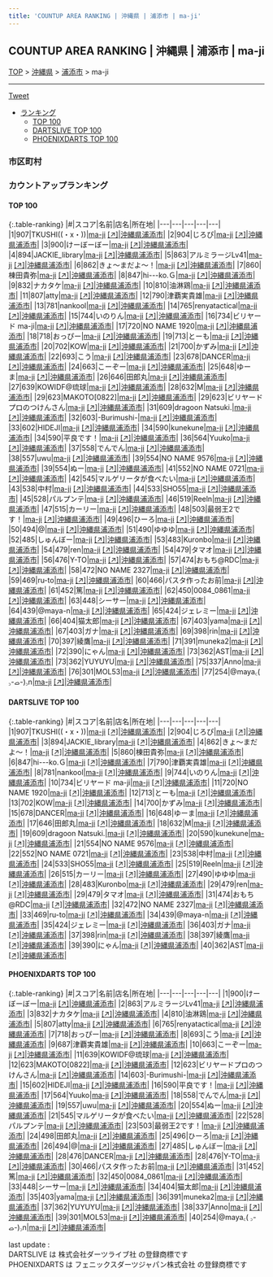 ```yaml
---
title: 'COUNTUP AREA RANKING | 沖縄県 | 浦添市 | ma-ji'
---
```

## COUNTUP AREA RANKING | 沖縄県 | 浦添市 | ma-ji

[TOP](/darts/rank/) > [沖縄県](/darts/rank/沖縄県/) > [浦添市](/darts/rank/沖縄県/浦添市/) > ma-ji

___

<a href="https://twitter.com/share?ref_src=twsrc%5Etfw" data-text="COUNTUP AREA RANKING | 沖縄県浦添市ma-ji" class="twitter-share-button" data-hashtags="DARTSLIVE,PHOENIXDARTS,darts,ダーツ" data-show-count="false">Tweet</a>

* [ランキング](#カウントアップランキング)
    * [TOP 100](#top-100)
    * [DARTSLIVE TOP 100](#dartslive-top-100)
    * [PHOENIXDARTS TOP 100](#phoenixdarts-top-100)

### 市区町村

<ul>

</ul>

### カウントアップランキング

#### TOP 100



{:.table-ranking}
|#|スコア|名前|店名|所在地|
|---|---|---|---|---|
|1|907|<span class="rank-name-dl">TKUSHI((・x・))</span>|<a href="/darts/rank/shops/e8747794807910435f9f3321c1147265.html">ma-ji</a> <a href="https://search.dartslive.com/jp/shop/e8747794807910435f9f3321c1147265">[↗]</a>|<a href="/darts/rank/沖縄県/浦添市">沖縄県浦添市</a>|
|2|904|<span class="rank-name-dl">じろぴ</span>|<a href="/darts/rank/shops/e8747794807910435f9f3321c1147265.html">ma-ji</a> <a href="https://search.dartslive.com/jp/shop/e8747794807910435f9f3321c1147265">[↗]</a>|<a href="/darts/rank/沖縄県/浦添市">沖縄県浦添市</a>|
|3|900|<span class="rank-name-pd">けーぼーぼー</span>|<a href="/darts/rank/shops/88930.html">ma-ji</a> <a href="https://vs.phoenixdarts.com/jp/shop/shopDetailInfo/s_88930?s_seq=88930">[↗]</a>|<a href="/darts/rank/沖縄県/浦添市">沖縄県浦添市</a>|
|4|894|<span class="rank-name-dl">JACKIE_library</span>|<a href="/darts/rank/shops/e8747794807910435f9f3321c1147265.html">ma-ji</a> <a href="https://search.dartslive.com/jp/shop/e8747794807910435f9f3321c1147265">[↗]</a>|<a href="/darts/rank/沖縄県/浦添市">沖縄県浦添市</a>|
|5|863|<span class="rank-name-pd">アルミラージLv41</span>|<a href="/darts/rank/shops/88930.html">ma-ji</a> <a href="https://vs.phoenixdarts.com/jp/shop/shopDetailInfo/s_88930?s_seq=88930">[↗]</a>|<a href="/darts/rank/沖縄県/浦添市">沖縄県浦添市</a>|
|6|862|<span class="rank-name-dl">きょ〜まだよ〜！</span>|<a href="/darts/rank/shops/e8747794807910435f9f3321c1147265.html">ma-ji</a> <a href="https://search.dartslive.com/jp/shop/e8747794807910435f9f3321c1147265">[↗]</a>|<a href="/darts/rank/沖縄県/浦添市">沖縄県浦添市</a>|
|7|860|<span class="rank-name-dl">棟田貴弥</span>|<a href="/darts/rank/shops/e8747794807910435f9f3321c1147265.html">ma-ji</a> <a href="https://search.dartslive.com/jp/shop/e8747794807910435f9f3321c1147265">[↗]</a>|<a href="/darts/rank/沖縄県/浦添市">沖縄県浦添市</a>|
|8|847|<span class="rank-name-dl">hi---ko.Ｇ</span>|<a href="/darts/rank/shops/e8747794807910435f9f3321c1147265.html">ma-ji</a> <a href="https://search.dartslive.com/jp/shop/e8747794807910435f9f3321c1147265">[↗]</a>|<a href="/darts/rank/沖縄県/浦添市">沖縄県浦添市</a>|
|9|832|<span class="rank-name-pd">ナカタケ</span>|<a href="/darts/rank/shops/88930.html">ma-ji</a> <a href="https://vs.phoenixdarts.com/jp/shop/shopDetailInfo/s_88930?s_seq=88930">[↗]</a>|<a href="/darts/rank/沖縄県/浦添市">沖縄県浦添市</a>|
|10|810|<span class="rank-name-pd">油淋鶏</span>|<a href="/darts/rank/shops/88930.html">ma-ji</a> <a href="https://vs.phoenixdarts.com/jp/shop/shopDetailInfo/s_88930?s_seq=88930">[↗]</a>|<a href="/darts/rank/沖縄県/浦添市">沖縄県浦添市</a>|
|11|807|<span class="rank-name-pd">atty</span>|<a href="/darts/rank/shops/88930.html">ma-ji</a> <a href="https://vs.phoenixdarts.com/jp/shop/shopDetailInfo/s_88930?s_seq=88930">[↗]</a>|<a href="/darts/rank/沖縄県/浦添市">沖縄県浦添市</a>|
|12|790|<span class="rank-name-dl">津覇実貴雄</span>|<a href="/darts/rank/shops/e8747794807910435f9f3321c1147265.html">ma-ji</a> <a href="https://search.dartslive.com/jp/shop/e8747794807910435f9f3321c1147265">[↗]</a>|<a href="/darts/rank/沖縄県/浦添市">沖縄県浦添市</a>|
|13|781|<span class="rank-name-dl">nankool</span>|<a href="/darts/rank/shops/e8747794807910435f9f3321c1147265.html">ma-ji</a> <a href="https://search.dartslive.com/jp/shop/e8747794807910435f9f3321c1147265">[↗]</a>|<a href="/darts/rank/沖縄県/浦添市">沖縄県浦添市</a>|
|14|765|<span class="rank-name-pd">renyatactical</span>|<a href="/darts/rank/shops/88930.html">ma-ji</a> <a href="https://vs.phoenixdarts.com/jp/shop/shopDetailInfo/s_88930?s_seq=88930">[↗]</a>|<a href="/darts/rank/沖縄県/浦添市">沖縄県浦添市</a>|
|15|744|<span class="rank-name-dl">いのりん</span>|<a href="/darts/rank/shops/e8747794807910435f9f3321c1147265.html">ma-ji</a> <a href="https://search.dartslive.com/jp/shop/e8747794807910435f9f3321c1147265">[↗]</a>|<a href="/darts/rank/沖縄県/浦添市">沖縄県浦添市</a>|
|16|734|<span class="rank-name-dl">ビリヤード ma-ji</span>|<a href="/darts/rank/shops/e8747794807910435f9f3321c1147265.html">ma-ji</a> <a href="https://search.dartslive.com/jp/shop/e8747794807910435f9f3321c1147265">[↗]</a>|<a href="/darts/rank/沖縄県/浦添市">沖縄県浦添市</a>|
|17|720|<span class="rank-name-dl">NO NAME 1920</span>|<a href="/darts/rank/shops/e8747794807910435f9f3321c1147265.html">ma-ji</a> <a href="https://search.dartslive.com/jp/shop/e8747794807910435f9f3321c1147265">[↗]</a>|<a href="/darts/rank/沖縄県/浦添市">沖縄県浦添市</a>|
|18|718|<span class="rank-name-pd">おっぴー</span>|<a href="/darts/rank/shops/88930.html">ma-ji</a> <a href="https://vs.phoenixdarts.com/jp/shop/shopDetailInfo/s_88930?s_seq=88930">[↗]</a>|<a href="/darts/rank/沖縄県/浦添市">沖縄県浦添市</a>|
|19|713|<span class="rank-name-dl">とーも</span>|<a href="/darts/rank/shops/e8747794807910435f9f3321c1147265.html">ma-ji</a> <a href="https://search.dartslive.com/jp/shop/e8747794807910435f9f3321c1147265">[↗]</a>|<a href="/darts/rank/沖縄県/浦添市">沖縄県浦添市</a>|
|20|702|<span class="rank-name-dl">KOW</span>|<a href="/darts/rank/shops/e8747794807910435f9f3321c1147265.html">ma-ji</a> <a href="https://search.dartslive.com/jp/shop/e8747794807910435f9f3321c1147265">[↗]</a>|<a href="/darts/rank/沖縄県/浦添市">沖縄県浦添市</a>|
|21|700|<span class="rank-name-dl">かずみ</span>|<a href="/darts/rank/shops/e8747794807910435f9f3321c1147265.html">ma-ji</a> <a href="https://search.dartslive.com/jp/shop/e8747794807910435f9f3321c1147265">[↗]</a>|<a href="/darts/rank/沖縄県/浦添市">沖縄県浦添市</a>|
|22|693|<span class="rank-name-pd">こう</span>|<a href="/darts/rank/shops/88930.html">ma-ji</a> <a href="https://vs.phoenixdarts.com/jp/shop/shopDetailInfo/s_88930?s_seq=88930">[↗]</a>|<a href="/darts/rank/沖縄県/浦添市">沖縄県浦添市</a>|
|23|678|<span class="rank-name-dl">DANCER</span>|<a href="/darts/rank/shops/e8747794807910435f9f3321c1147265.html">ma-ji</a> <a href="https://search.dartslive.com/jp/shop/e8747794807910435f9f3321c1147265">[↗]</a>|<a href="/darts/rank/沖縄県/浦添市">沖縄県浦添市</a>|
|24|663|<span class="rank-name-pd">こーぞー</span>|<a href="/darts/rank/shops/88930.html">ma-ji</a> <a href="https://vs.phoenixdarts.com/jp/shop/shopDetailInfo/s_88930?s_seq=88930">[↗]</a>|<a href="/darts/rank/沖縄県/浦添市">沖縄県浦添市</a>|
|25|648|<span class="rank-name-dl">ゆーま</span>|<a href="/darts/rank/shops/e8747794807910435f9f3321c1147265.html">ma-ji</a> <a href="https://search.dartslive.com/jp/shop/e8747794807910435f9f3321c1147265">[↗]</a>|<a href="/darts/rank/沖縄県/浦添市">沖縄県浦添市</a>|
|26|646|<span class="rank-name-dl">田郎丸</span>|<a href="/darts/rank/shops/e8747794807910435f9f3321c1147265.html">ma-ji</a> <a href="https://search.dartslive.com/jp/shop/e8747794807910435f9f3321c1147265">[↗]</a>|<a href="/darts/rank/沖縄県/浦添市">沖縄県浦添市</a>|
|27|639|<span class="rank-name-pd">KOWIDF@琉球</span>|<a href="/darts/rank/shops/88930.html">ma-ji</a> <a href="https://vs.phoenixdarts.com/jp/shop/shopDetailInfo/s_88930?s_seq=88930">[↗]</a>|<a href="/darts/rank/沖縄県/浦添市">沖縄県浦添市</a>|
|28|632|<span class="rank-name-dl">M</span>|<a href="/darts/rank/shops/e8747794807910435f9f3321c1147265.html">ma-ji</a> <a href="https://search.dartslive.com/jp/shop/e8747794807910435f9f3321c1147265">[↗]</a>|<a href="/darts/rank/沖縄県/浦添市">沖縄県浦添市</a>|
|29|623|<span class="rank-name-pd">MAKOTO[0822]</span>|<a href="/darts/rank/shops/88930.html">ma-ji</a> <a href="https://vs.phoenixdarts.com/jp/shop/shopDetailInfo/s_88930?s_seq=88930">[↗]</a>|<a href="/darts/rank/沖縄県/浦添市">沖縄県浦添市</a>|
|29|623|<span class="rank-name-pd">ビリヤードプロのつけんさん</span>|<a href="/darts/rank/shops/88930.html">ma-ji</a> <a href="https://vs.phoenixdarts.com/jp/shop/shopDetailInfo/s_88930?s_seq=88930">[↗]</a>|<a href="/darts/rank/沖縄県/浦添市">沖縄県浦添市</a>|
|31|609|<span class="rank-name-dl">dragoon Natsuki.</span>|<a href="/darts/rank/shops/e8747794807910435f9f3321c1147265.html">ma-ji</a> <a href="https://search.dartslive.com/jp/shop/e8747794807910435f9f3321c1147265">[↗]</a>|<a href="/darts/rank/沖縄県/浦添市">沖縄県浦添市</a>|
|32|603|<span class="rank-name-pd">-Burimushi-</span>|<a href="/darts/rank/shops/88930.html">ma-ji</a> <a href="https://vs.phoenixdarts.com/jp/shop/shopDetailInfo/s_88930?s_seq=88930">[↗]</a>|<a href="/darts/rank/沖縄県/浦添市">沖縄県浦添市</a>|
|33|602|<span class="rank-name-pd">HIDEJI</span>|<a href="/darts/rank/shops/88930.html">ma-ji</a> <a href="https://vs.phoenixdarts.com/jp/shop/shopDetailInfo/s_88930?s_seq=88930">[↗]</a>|<a href="/darts/rank/沖縄県/浦添市">沖縄県浦添市</a>|
|34|590|<span class="rank-name-dl">kunekune</span>|<a href="/darts/rank/shops/e8747794807910435f9f3321c1147265.html">ma-ji</a> <a href="https://search.dartslive.com/jp/shop/e8747794807910435f9f3321c1147265">[↗]</a>|<a href="/darts/rank/沖縄県/浦添市">沖縄県浦添市</a>|
|34|590|<span class="rank-name-pd">平良です！</span>|<a href="/darts/rank/shops/88930.html">ma-ji</a> <a href="https://vs.phoenixdarts.com/jp/shop/shopDetailInfo/s_88930?s_seq=88930">[↗]</a>|<a href="/darts/rank/沖縄県/浦添市">沖縄県浦添市</a>|
|36|564|<span class="rank-name-pd">Yuuko</span>|<a href="/darts/rank/shops/88930.html">ma-ji</a> <a href="https://vs.phoenixdarts.com/jp/shop/shopDetailInfo/s_88930?s_seq=88930">[↗]</a>|<a href="/darts/rank/沖縄県/浦添市">沖縄県浦添市</a>|
|37|558|<span class="rank-name-pd">でんでん</span>|<a href="/darts/rank/shops/88930.html">ma-ji</a> <a href="https://vs.phoenixdarts.com/jp/shop/shopDetailInfo/s_88930?s_seq=88930">[↗]</a>|<a href="/darts/rank/沖縄県/浦添市">沖縄県浦添市</a>|
|38|557|<span class="rank-name-pd">uwu</span>|<a href="/darts/rank/shops/88930.html">ma-ji</a> <a href="https://vs.phoenixdarts.com/jp/shop/shopDetailInfo/s_88930?s_seq=88930">[↗]</a>|<a href="/darts/rank/沖縄県/浦添市">沖縄県浦添市</a>|
|39|554|<span class="rank-name-dl">NO NAME 9576</span>|<a href="/darts/rank/shops/e8747794807910435f9f3321c1147265.html">ma-ji</a> <a href="https://search.dartslive.com/jp/shop/e8747794807910435f9f3321c1147265">[↗]</a>|<a href="/darts/rank/沖縄県/浦添市">沖縄県浦添市</a>|
|39|554|<span class="rank-name-pd">ぬー</span>|<a href="/darts/rank/shops/88930.html">ma-ji</a> <a href="https://vs.phoenixdarts.com/jp/shop/shopDetailInfo/s_88930?s_seq=88930">[↗]</a>|<a href="/darts/rank/沖縄県/浦添市">沖縄県浦添市</a>|
|41|552|<span class="rank-name-dl">NO NAME 0721</span>|<a href="/darts/rank/shops/e8747794807910435f9f3321c1147265.html">ma-ji</a> <a href="https://search.dartslive.com/jp/shop/e8747794807910435f9f3321c1147265">[↗]</a>|<a href="/darts/rank/沖縄県/浦添市">沖縄県浦添市</a>|
|42|545|<span class="rank-name-pd">マルゲリータが食べたい</span>|<a href="/darts/rank/shops/88930.html">ma-ji</a> <a href="https://vs.phoenixdarts.com/jp/shop/shopDetailInfo/s_88930?s_seq=88930">[↗]</a>|<a href="/darts/rank/沖縄県/浦添市">沖縄県浦添市</a>|
|43|538|<span class="rank-name-dl">中村</span>|<a href="/darts/rank/shops/e8747794807910435f9f3321c1147265.html">ma-ji</a> <a href="https://search.dartslive.com/jp/shop/e8747794807910435f9f3321c1147265">[↗]</a>|<a href="/darts/rank/沖縄県/浦添市">沖縄県浦添市</a>|
|44|533|<span class="rank-name-dl">SHO55</span>|<a href="/darts/rank/shops/e8747794807910435f9f3321c1147265.html">ma-ji</a> <a href="https://search.dartslive.com/jp/shop/e8747794807910435f9f3321c1147265">[↗]</a>|<a href="/darts/rank/沖縄県/浦添市">沖縄県浦添市</a>|
|45|528|<span class="rank-name-pd">パルプンテ</span>|<a href="/darts/rank/shops/88930.html">ma-ji</a> <a href="https://vs.phoenixdarts.com/jp/shop/shopDetailInfo/s_88930?s_seq=88930">[↗]</a>|<a href="/darts/rank/沖縄県/浦添市">沖縄県浦添市</a>|
|46|519|<span class="rank-name-dl">Reeln</span>|<a href="/darts/rank/shops/e8747794807910435f9f3321c1147265.html">ma-ji</a> <a href="https://search.dartslive.com/jp/shop/e8747794807910435f9f3321c1147265">[↗]</a>|<a href="/darts/rank/沖縄県/浦添市">沖縄県浦添市</a>|
|47|515|<span class="rank-name-dl">カーリー</span>|<a href="/darts/rank/shops/e8747794807910435f9f3321c1147265.html">ma-ji</a> <a href="https://search.dartslive.com/jp/shop/e8747794807910435f9f3321c1147265">[↗]</a>|<a href="/darts/rank/沖縄県/浦添市">沖縄県浦添市</a>|
|48|503|<span class="rank-name-pd">最弱王2です！</span>|<a href="/darts/rank/shops/88930.html">ma-ji</a> <a href="https://vs.phoenixdarts.com/jp/shop/shopDetailInfo/s_88930?s_seq=88930">[↗]</a>|<a href="/darts/rank/沖縄県/浦添市">沖縄県浦添市</a>|
|49|496|<span class="rank-name-pd">ひーろ</span>|<a href="/darts/rank/shops/88930.html">ma-ji</a> <a href="https://vs.phoenixdarts.com/jp/shop/shopDetailInfo/s_88930?s_seq=88930">[↗]</a>|<a href="/darts/rank/沖縄県/浦添市">沖縄県浦添市</a>|
|50|494|<span class="rank-name-pd">@</span>|<a href="/darts/rank/shops/88930.html">ma-ji</a> <a href="https://vs.phoenixdarts.com/jp/shop/shopDetailInfo/s_88930?s_seq=88930">[↗]</a>|<a href="/darts/rank/沖縄県/浦添市">沖縄県浦添市</a>|
|51|490|<span class="rank-name-dl">ゆゆゆ</span>|<a href="/darts/rank/shops/e8747794807910435f9f3321c1147265.html">ma-ji</a> <a href="https://search.dartslive.com/jp/shop/e8747794807910435f9f3321c1147265">[↗]</a>|<a href="/darts/rank/沖縄県/浦添市">沖縄県浦添市</a>|
|52|485|<span class="rank-name-pd">しゅんぼー</span>|<a href="/darts/rank/shops/88930.html">ma-ji</a> <a href="https://vs.phoenixdarts.com/jp/shop/shopDetailInfo/s_88930?s_seq=88930">[↗]</a>|<a href="/darts/rank/沖縄県/浦添市">沖縄県浦添市</a>|
|53|483|<span class="rank-name-dl">Kuronbo</span>|<a href="/darts/rank/shops/e8747794807910435f9f3321c1147265.html">ma-ji</a> <a href="https://search.dartslive.com/jp/shop/e8747794807910435f9f3321c1147265">[↗]</a>|<a href="/darts/rank/沖縄県/浦添市">沖縄県浦添市</a>|
|54|479|<span class="rank-name-dl">ren</span>|<a href="/darts/rank/shops/e8747794807910435f9f3321c1147265.html">ma-ji</a> <a href="https://search.dartslive.com/jp/shop/e8747794807910435f9f3321c1147265">[↗]</a>|<a href="/darts/rank/沖縄県/浦添市">沖縄県浦添市</a>|
|54|479|<span class="rank-name-dl">タマオ</span>|<a href="/darts/rank/shops/e8747794807910435f9f3321c1147265.html">ma-ji</a> <a href="https://search.dartslive.com/jp/shop/e8747794807910435f9f3321c1147265">[↗]</a>|<a href="/darts/rank/沖縄県/浦添市">沖縄県浦添市</a>|
|56|476|<span class="rank-name-pd">Y-TO</span>|<a href="/darts/rank/shops/88930.html">ma-ji</a> <a href="https://vs.phoenixdarts.com/jp/shop/shopDetailInfo/s_88930?s_seq=88930">[↗]</a>|<a href="/darts/rank/沖縄県/浦添市">沖縄県浦添市</a>|
|57|474|<span class="rank-name-dl">おもち@RDC</span>|<a href="/darts/rank/shops/e8747794807910435f9f3321c1147265.html">ma-ji</a> <a href="https://search.dartslive.com/jp/shop/e8747794807910435f9f3321c1147265">[↗]</a>|<a href="/darts/rank/沖縄県/浦添市">沖縄県浦添市</a>|
|58|472|<span class="rank-name-dl">NO NAME 2327</span>|<a href="/darts/rank/shops/e8747794807910435f9f3321c1147265.html">ma-ji</a> <a href="https://search.dartslive.com/jp/shop/e8747794807910435f9f3321c1147265">[↗]</a>|<a href="/darts/rank/沖縄県/浦添市">沖縄県浦添市</a>|
|59|469|<span class="rank-name-dl">ru-to</span>|<a href="/darts/rank/shops/e8747794807910435f9f3321c1147265.html">ma-ji</a> <a href="https://search.dartslive.com/jp/shop/e8747794807910435f9f3321c1147265">[↗]</a>|<a href="/darts/rank/沖縄県/浦添市">沖縄県浦添市</a>|
|60|466|<span class="rank-name-pd">パスタ作ったお前</span>|<a href="/darts/rank/shops/88930.html">ma-ji</a> <a href="https://vs.phoenixdarts.com/jp/shop/shopDetailInfo/s_88930?s_seq=88930">[↗]</a>|<a href="/darts/rank/沖縄県/浦添市">沖縄県浦添市</a>|
|61|452|<span class="rank-name-pd">篤</span>|<a href="/darts/rank/shops/88930.html">ma-ji</a> <a href="https://vs.phoenixdarts.com/jp/shop/shopDetailInfo/s_88930?s_seq=88930">[↗]</a>|<a href="/darts/rank/沖縄県/浦添市">沖縄県浦添市</a>|
|62|450|<span class="rank-name-pd">0084_0861</span>|<a href="/darts/rank/shops/88930.html">ma-ji</a> <a href="https://vs.phoenixdarts.com/jp/shop/shopDetailInfo/s_88930?s_seq=88930">[↗]</a>|<a href="/darts/rank/沖縄県/浦添市">沖縄県浦添市</a>|
|63|448|<span class="rank-name-pd">シーサー</span>|<a href="/darts/rank/shops/88930.html">ma-ji</a> <a href="https://vs.phoenixdarts.com/jp/shop/shopDetailInfo/s_88930?s_seq=88930">[↗]</a>|<a href="/darts/rank/沖縄県/浦添市">沖縄県浦添市</a>|
|64|439|<span class="rank-name-dl">@maya-n</span>|<a href="/darts/rank/shops/e8747794807910435f9f3321c1147265.html">ma-ji</a> <a href="https://search.dartslive.com/jp/shop/e8747794807910435f9f3321c1147265">[↗]</a>|<a href="/darts/rank/沖縄県/浦添市">沖縄県浦添市</a>|
|65|424|<span class="rank-name-dl">ジェレミー</span>|<a href="/darts/rank/shops/e8747794807910435f9f3321c1147265.html">ma-ji</a> <a href="https://search.dartslive.com/jp/shop/e8747794807910435f9f3321c1147265">[↗]</a>|<a href="/darts/rank/沖縄県/浦添市">沖縄県浦添市</a>|
|66|404|<span class="rank-name-pd">猫太郎</span>|<a href="/darts/rank/shops/88930.html">ma-ji</a> <a href="https://vs.phoenixdarts.com/jp/shop/shopDetailInfo/s_88930?s_seq=88930">[↗]</a>|<a href="/darts/rank/沖縄県/浦添市">沖縄県浦添市</a>|
|67|403|<span class="rank-name-pd">yama</span>|<a href="/darts/rank/shops/88930.html">ma-ji</a> <a href="https://vs.phoenixdarts.com/jp/shop/shopDetailInfo/s_88930?s_seq=88930">[↗]</a>|<a href="/darts/rank/沖縄県/浦添市">沖縄県浦添市</a>|
|67|403|<span class="rank-name-dl">ガナ</span>|<a href="/darts/rank/shops/e8747794807910435f9f3321c1147265.html">ma-ji</a> <a href="https://search.dartslive.com/jp/shop/e8747794807910435f9f3321c1147265">[↗]</a>|<a href="/darts/rank/沖縄県/浦添市">沖縄県浦添市</a>|
|69|398|<span class="rank-name-dl">rin</span>|<a href="/darts/rank/shops/e8747794807910435f9f3321c1147265.html">ma-ji</a> <a href="https://search.dartslive.com/jp/shop/e8747794807910435f9f3321c1147265">[↗]</a>|<a href="/darts/rank/沖縄県/浦添市">沖縄県浦添市</a>|
|70|397|<span class="rank-name-dl">綾鷹</span>|<a href="/darts/rank/shops/e8747794807910435f9f3321c1147265.html">ma-ji</a> <a href="https://search.dartslive.com/jp/shop/e8747794807910435f9f3321c1147265">[↗]</a>|<a href="/darts/rank/沖縄県/浦添市">沖縄県浦添市</a>|
|71|391|<span class="rank-name-pd">muneka2</span>|<a href="/darts/rank/shops/88930.html">ma-ji</a> <a href="https://vs.phoenixdarts.com/jp/shop/shopDetailInfo/s_88930?s_seq=88930">[↗]</a>|<a href="/darts/rank/沖縄県/浦添市">沖縄県浦添市</a>|
|72|390|<span class="rank-name-dl">にゃん</span>|<a href="/darts/rank/shops/e8747794807910435f9f3321c1147265.html">ma-ji</a> <a href="https://search.dartslive.com/jp/shop/e8747794807910435f9f3321c1147265">[↗]</a>|<a href="/darts/rank/沖縄県/浦添市">沖縄県浦添市</a>|
|73|362|<span class="rank-name-dl">AST</span>|<a href="/darts/rank/shops/e8747794807910435f9f3321c1147265.html">ma-ji</a> <a href="https://search.dartslive.com/jp/shop/e8747794807910435f9f3321c1147265">[↗]</a>|<a href="/darts/rank/沖縄県/浦添市">沖縄県浦添市</a>|
|73|362|<span class="rank-name-pd">YUYUYU</span>|<a href="/darts/rank/shops/88930.html">ma-ji</a> <a href="https://vs.phoenixdarts.com/jp/shop/shopDetailInfo/s_88930?s_seq=88930">[↗]</a>|<a href="/darts/rank/沖縄県/浦添市">沖縄県浦添市</a>|
|75|337|<span class="rank-name-pd">Anno</span>|<a href="/darts/rank/shops/88930.html">ma-ji</a> <a href="https://vs.phoenixdarts.com/jp/shop/shopDetailInfo/s_88930?s_seq=88930">[↗]</a>|<a href="/darts/rank/沖縄県/浦添市">沖縄県浦添市</a>|
|76|301|<span class="rank-name-pd">MOL53</span>|<a href="/darts/rank/shops/88930.html">ma-ji</a> <a href="https://vs.phoenixdarts.com/jp/shop/shopDetailInfo/s_88930?s_seq=88930">[↗]</a>|<a href="/darts/rank/沖縄県/浦添市">沖縄県浦添市</a>|
|77|254|<span class="rank-name-pd">@maya‎꜀( ꜆-ࡇ-)꜆n</span>|<a href="/darts/rank/shops/88930.html">ma-ji</a> <a href="https://vs.phoenixdarts.com/jp/shop/shopDetailInfo/s_88930?s_seq=88930">[↗]</a>|<a href="/darts/rank/沖縄県/浦添市">沖縄県浦添市</a>|


#### DARTSLIVE TOP 100



{:.table-ranking}
|#|スコア|名前|店名|所在地|
|---|---|---|---|---|
|1|907|<span class="rank-name-dl">TKUSHI((・x・))</span>|<a href="/darts/rank/shops/e8747794807910435f9f3321c1147265.html">ma-ji</a> <a href="https://search.dartslive.com/jp/shop/e8747794807910435f9f3321c1147265">[↗]</a>|<a href="/darts/rank/沖縄県/浦添市">沖縄県浦添市</a>|
|2|904|<span class="rank-name-dl">じろぴ</span>|<a href="/darts/rank/shops/e8747794807910435f9f3321c1147265.html">ma-ji</a> <a href="https://search.dartslive.com/jp/shop/e8747794807910435f9f3321c1147265">[↗]</a>|<a href="/darts/rank/沖縄県/浦添市">沖縄県浦添市</a>|
|3|894|<span class="rank-name-dl">JACKIE_library</span>|<a href="/darts/rank/shops/e8747794807910435f9f3321c1147265.html">ma-ji</a> <a href="https://search.dartslive.com/jp/shop/e8747794807910435f9f3321c1147265">[↗]</a>|<a href="/darts/rank/沖縄県/浦添市">沖縄県浦添市</a>|
|4|862|<span class="rank-name-dl">きょ〜まだよ〜！</span>|<a href="/darts/rank/shops/e8747794807910435f9f3321c1147265.html">ma-ji</a> <a href="https://search.dartslive.com/jp/shop/e8747794807910435f9f3321c1147265">[↗]</a>|<a href="/darts/rank/沖縄県/浦添市">沖縄県浦添市</a>|
|5|860|<span class="rank-name-dl">棟田貴弥</span>|<a href="/darts/rank/shops/e8747794807910435f9f3321c1147265.html">ma-ji</a> <a href="https://search.dartslive.com/jp/shop/e8747794807910435f9f3321c1147265">[↗]</a>|<a href="/darts/rank/沖縄県/浦添市">沖縄県浦添市</a>|
|6|847|<span class="rank-name-dl">hi---ko.Ｇ</span>|<a href="/darts/rank/shops/e8747794807910435f9f3321c1147265.html">ma-ji</a> <a href="https://search.dartslive.com/jp/shop/e8747794807910435f9f3321c1147265">[↗]</a>|<a href="/darts/rank/沖縄県/浦添市">沖縄県浦添市</a>|
|7|790|<span class="rank-name-dl">津覇実貴雄</span>|<a href="/darts/rank/shops/e8747794807910435f9f3321c1147265.html">ma-ji</a> <a href="https://search.dartslive.com/jp/shop/e8747794807910435f9f3321c1147265">[↗]</a>|<a href="/darts/rank/沖縄県/浦添市">沖縄県浦添市</a>|
|8|781|<span class="rank-name-dl">nankool</span>|<a href="/darts/rank/shops/e8747794807910435f9f3321c1147265.html">ma-ji</a> <a href="https://search.dartslive.com/jp/shop/e8747794807910435f9f3321c1147265">[↗]</a>|<a href="/darts/rank/沖縄県/浦添市">沖縄県浦添市</a>|
|9|744|<span class="rank-name-dl">いのりん</span>|<a href="/darts/rank/shops/e8747794807910435f9f3321c1147265.html">ma-ji</a> <a href="https://search.dartslive.com/jp/shop/e8747794807910435f9f3321c1147265">[↗]</a>|<a href="/darts/rank/沖縄県/浦添市">沖縄県浦添市</a>|
|10|734|<span class="rank-name-dl">ビリヤード ma-ji</span>|<a href="/darts/rank/shops/e8747794807910435f9f3321c1147265.html">ma-ji</a> <a href="https://search.dartslive.com/jp/shop/e8747794807910435f9f3321c1147265">[↗]</a>|<a href="/darts/rank/沖縄県/浦添市">沖縄県浦添市</a>|
|11|720|<span class="rank-name-dl">NO NAME 1920</span>|<a href="/darts/rank/shops/e8747794807910435f9f3321c1147265.html">ma-ji</a> <a href="https://search.dartslive.com/jp/shop/e8747794807910435f9f3321c1147265">[↗]</a>|<a href="/darts/rank/沖縄県/浦添市">沖縄県浦添市</a>|
|12|713|<span class="rank-name-dl">とーも</span>|<a href="/darts/rank/shops/e8747794807910435f9f3321c1147265.html">ma-ji</a> <a href="https://search.dartslive.com/jp/shop/e8747794807910435f9f3321c1147265">[↗]</a>|<a href="/darts/rank/沖縄県/浦添市">沖縄県浦添市</a>|
|13|702|<span class="rank-name-dl">KOW</span>|<a href="/darts/rank/shops/e8747794807910435f9f3321c1147265.html">ma-ji</a> <a href="https://search.dartslive.com/jp/shop/e8747794807910435f9f3321c1147265">[↗]</a>|<a href="/darts/rank/沖縄県/浦添市">沖縄県浦添市</a>|
|14|700|<span class="rank-name-dl">かずみ</span>|<a href="/darts/rank/shops/e8747794807910435f9f3321c1147265.html">ma-ji</a> <a href="https://search.dartslive.com/jp/shop/e8747794807910435f9f3321c1147265">[↗]</a>|<a href="/darts/rank/沖縄県/浦添市">沖縄県浦添市</a>|
|15|678|<span class="rank-name-dl">DANCER</span>|<a href="/darts/rank/shops/e8747794807910435f9f3321c1147265.html">ma-ji</a> <a href="https://search.dartslive.com/jp/shop/e8747794807910435f9f3321c1147265">[↗]</a>|<a href="/darts/rank/沖縄県/浦添市">沖縄県浦添市</a>|
|16|648|<span class="rank-name-dl">ゆーま</span>|<a href="/darts/rank/shops/e8747794807910435f9f3321c1147265.html">ma-ji</a> <a href="https://search.dartslive.com/jp/shop/e8747794807910435f9f3321c1147265">[↗]</a>|<a href="/darts/rank/沖縄県/浦添市">沖縄県浦添市</a>|
|17|646|<span class="rank-name-dl">田郎丸</span>|<a href="/darts/rank/shops/e8747794807910435f9f3321c1147265.html">ma-ji</a> <a href="https://search.dartslive.com/jp/shop/e8747794807910435f9f3321c1147265">[↗]</a>|<a href="/darts/rank/沖縄県/浦添市">沖縄県浦添市</a>|
|18|632|<span class="rank-name-dl">M</span>|<a href="/darts/rank/shops/e8747794807910435f9f3321c1147265.html">ma-ji</a> <a href="https://search.dartslive.com/jp/shop/e8747794807910435f9f3321c1147265">[↗]</a>|<a href="/darts/rank/沖縄県/浦添市">沖縄県浦添市</a>|
|19|609|<span class="rank-name-dl">dragoon Natsuki.</span>|<a href="/darts/rank/shops/e8747794807910435f9f3321c1147265.html">ma-ji</a> <a href="https://search.dartslive.com/jp/shop/e8747794807910435f9f3321c1147265">[↗]</a>|<a href="/darts/rank/沖縄県/浦添市">沖縄県浦添市</a>|
|20|590|<span class="rank-name-dl">kunekune</span>|<a href="/darts/rank/shops/e8747794807910435f9f3321c1147265.html">ma-ji</a> <a href="https://search.dartslive.com/jp/shop/e8747794807910435f9f3321c1147265">[↗]</a>|<a href="/darts/rank/沖縄県/浦添市">沖縄県浦添市</a>|
|21|554|<span class="rank-name-dl">NO NAME 9576</span>|<a href="/darts/rank/shops/e8747794807910435f9f3321c1147265.html">ma-ji</a> <a href="https://search.dartslive.com/jp/shop/e8747794807910435f9f3321c1147265">[↗]</a>|<a href="/darts/rank/沖縄県/浦添市">沖縄県浦添市</a>|
|22|552|<span class="rank-name-dl">NO NAME 0721</span>|<a href="/darts/rank/shops/e8747794807910435f9f3321c1147265.html">ma-ji</a> <a href="https://search.dartslive.com/jp/shop/e8747794807910435f9f3321c1147265">[↗]</a>|<a href="/darts/rank/沖縄県/浦添市">沖縄県浦添市</a>|
|23|538|<span class="rank-name-dl">中村</span>|<a href="/darts/rank/shops/e8747794807910435f9f3321c1147265.html">ma-ji</a> <a href="https://search.dartslive.com/jp/shop/e8747794807910435f9f3321c1147265">[↗]</a>|<a href="/darts/rank/沖縄県/浦添市">沖縄県浦添市</a>|
|24|533|<span class="rank-name-dl">SHO55</span>|<a href="/darts/rank/shops/e8747794807910435f9f3321c1147265.html">ma-ji</a> <a href="https://search.dartslive.com/jp/shop/e8747794807910435f9f3321c1147265">[↗]</a>|<a href="/darts/rank/沖縄県/浦添市">沖縄県浦添市</a>|
|25|519|<span class="rank-name-dl">Reeln</span>|<a href="/darts/rank/shops/e8747794807910435f9f3321c1147265.html">ma-ji</a> <a href="https://search.dartslive.com/jp/shop/e8747794807910435f9f3321c1147265">[↗]</a>|<a href="/darts/rank/沖縄県/浦添市">沖縄県浦添市</a>|
|26|515|<span class="rank-name-dl">カーリー</span>|<a href="/darts/rank/shops/e8747794807910435f9f3321c1147265.html">ma-ji</a> <a href="https://search.dartslive.com/jp/shop/e8747794807910435f9f3321c1147265">[↗]</a>|<a href="/darts/rank/沖縄県/浦添市">沖縄県浦添市</a>|
|27|490|<span class="rank-name-dl">ゆゆゆ</span>|<a href="/darts/rank/shops/e8747794807910435f9f3321c1147265.html">ma-ji</a> <a href="https://search.dartslive.com/jp/shop/e8747794807910435f9f3321c1147265">[↗]</a>|<a href="/darts/rank/沖縄県/浦添市">沖縄県浦添市</a>|
|28|483|<span class="rank-name-dl">Kuronbo</span>|<a href="/darts/rank/shops/e8747794807910435f9f3321c1147265.html">ma-ji</a> <a href="https://search.dartslive.com/jp/shop/e8747794807910435f9f3321c1147265">[↗]</a>|<a href="/darts/rank/沖縄県/浦添市">沖縄県浦添市</a>|
|29|479|<span class="rank-name-dl">ren</span>|<a href="/darts/rank/shops/e8747794807910435f9f3321c1147265.html">ma-ji</a> <a href="https://search.dartslive.com/jp/shop/e8747794807910435f9f3321c1147265">[↗]</a>|<a href="/darts/rank/沖縄県/浦添市">沖縄県浦添市</a>|
|29|479|<span class="rank-name-dl">タマオ</span>|<a href="/darts/rank/shops/e8747794807910435f9f3321c1147265.html">ma-ji</a> <a href="https://search.dartslive.com/jp/shop/e8747794807910435f9f3321c1147265">[↗]</a>|<a href="/darts/rank/沖縄県/浦添市">沖縄県浦添市</a>|
|31|474|<span class="rank-name-dl">おもち@RDC</span>|<a href="/darts/rank/shops/e8747794807910435f9f3321c1147265.html">ma-ji</a> <a href="https://search.dartslive.com/jp/shop/e8747794807910435f9f3321c1147265">[↗]</a>|<a href="/darts/rank/沖縄県/浦添市">沖縄県浦添市</a>|
|32|472|<span class="rank-name-dl">NO NAME 2327</span>|<a href="/darts/rank/shops/e8747794807910435f9f3321c1147265.html">ma-ji</a> <a href="https://search.dartslive.com/jp/shop/e8747794807910435f9f3321c1147265">[↗]</a>|<a href="/darts/rank/沖縄県/浦添市">沖縄県浦添市</a>|
|33|469|<span class="rank-name-dl">ru-to</span>|<a href="/darts/rank/shops/e8747794807910435f9f3321c1147265.html">ma-ji</a> <a href="https://search.dartslive.com/jp/shop/e8747794807910435f9f3321c1147265">[↗]</a>|<a href="/darts/rank/沖縄県/浦添市">沖縄県浦添市</a>|
|34|439|<span class="rank-name-dl">@maya-n</span>|<a href="/darts/rank/shops/e8747794807910435f9f3321c1147265.html">ma-ji</a> <a href="https://search.dartslive.com/jp/shop/e8747794807910435f9f3321c1147265">[↗]</a>|<a href="/darts/rank/沖縄県/浦添市">沖縄県浦添市</a>|
|35|424|<span class="rank-name-dl">ジェレミー</span>|<a href="/darts/rank/shops/e8747794807910435f9f3321c1147265.html">ma-ji</a> <a href="https://search.dartslive.com/jp/shop/e8747794807910435f9f3321c1147265">[↗]</a>|<a href="/darts/rank/沖縄県/浦添市">沖縄県浦添市</a>|
|36|403|<span class="rank-name-dl">ガナ</span>|<a href="/darts/rank/shops/e8747794807910435f9f3321c1147265.html">ma-ji</a> <a href="https://search.dartslive.com/jp/shop/e8747794807910435f9f3321c1147265">[↗]</a>|<a href="/darts/rank/沖縄県/浦添市">沖縄県浦添市</a>|
|37|398|<span class="rank-name-dl">rin</span>|<a href="/darts/rank/shops/e8747794807910435f9f3321c1147265.html">ma-ji</a> <a href="https://search.dartslive.com/jp/shop/e8747794807910435f9f3321c1147265">[↗]</a>|<a href="/darts/rank/沖縄県/浦添市">沖縄県浦添市</a>|
|38|397|<span class="rank-name-dl">綾鷹</span>|<a href="/darts/rank/shops/e8747794807910435f9f3321c1147265.html">ma-ji</a> <a href="https://search.dartslive.com/jp/shop/e8747794807910435f9f3321c1147265">[↗]</a>|<a href="/darts/rank/沖縄県/浦添市">沖縄県浦添市</a>|
|39|390|<span class="rank-name-dl">にゃん</span>|<a href="/darts/rank/shops/e8747794807910435f9f3321c1147265.html">ma-ji</a> <a href="https://search.dartslive.com/jp/shop/e8747794807910435f9f3321c1147265">[↗]</a>|<a href="/darts/rank/沖縄県/浦添市">沖縄県浦添市</a>|
|40|362|<span class="rank-name-dl">AST</span>|<a href="/darts/rank/shops/e8747794807910435f9f3321c1147265.html">ma-ji</a> <a href="https://search.dartslive.com/jp/shop/e8747794807910435f9f3321c1147265">[↗]</a>|<a href="/darts/rank/沖縄県/浦添市">沖縄県浦添市</a>|


#### PHOENIXDARTS TOP 100



{:.table-ranking}
|#|スコア|名前|店名|所在地|
|---|---|---|---|---|
|1|900|<span class="rank-name-pd">けーぼーぼー</span>|<a href="/darts/rank/shops/88930.html">ma-ji</a> <a href="https://vs.phoenixdarts.com/jp/shop/shopDetailInfo/s_88930?s_seq=88930">[↗]</a>|<a href="/darts/rank/沖縄県/浦添市">沖縄県浦添市</a>|
|2|863|<span class="rank-name-pd">アルミラージLv41</span>|<a href="/darts/rank/shops/88930.html">ma-ji</a> <a href="https://vs.phoenixdarts.com/jp/shop/shopDetailInfo/s_88930?s_seq=88930">[↗]</a>|<a href="/darts/rank/沖縄県/浦添市">沖縄県浦添市</a>|
|3|832|<span class="rank-name-pd">ナカタケ</span>|<a href="/darts/rank/shops/88930.html">ma-ji</a> <a href="https://vs.phoenixdarts.com/jp/shop/shopDetailInfo/s_88930?s_seq=88930">[↗]</a>|<a href="/darts/rank/沖縄県/浦添市">沖縄県浦添市</a>|
|4|810|<span class="rank-name-pd">油淋鶏</span>|<a href="/darts/rank/shops/88930.html">ma-ji</a> <a href="https://vs.phoenixdarts.com/jp/shop/shopDetailInfo/s_88930?s_seq=88930">[↗]</a>|<a href="/darts/rank/沖縄県/浦添市">沖縄県浦添市</a>|
|5|807|<span class="rank-name-pd">atty</span>|<a href="/darts/rank/shops/88930.html">ma-ji</a> <a href="https://vs.phoenixdarts.com/jp/shop/shopDetailInfo/s_88930?s_seq=88930">[↗]</a>|<a href="/darts/rank/沖縄県/浦添市">沖縄県浦添市</a>|
|6|765|<span class="rank-name-pd">renyatactical</span>|<a href="/darts/rank/shops/88930.html">ma-ji</a> <a href="https://vs.phoenixdarts.com/jp/shop/shopDetailInfo/s_88930?s_seq=88930">[↗]</a>|<a href="/darts/rank/沖縄県/浦添市">沖縄県浦添市</a>|
|7|718|<span class="rank-name-pd">おっぴー</span>|<a href="/darts/rank/shops/88930.html">ma-ji</a> <a href="https://vs.phoenixdarts.com/jp/shop/shopDetailInfo/s_88930?s_seq=88930">[↗]</a>|<a href="/darts/rank/沖縄県/浦添市">沖縄県浦添市</a>|
|8|693|<span class="rank-name-pd">こう</span>|<a href="/darts/rank/shops/88930.html">ma-ji</a> <a href="https://vs.phoenixdarts.com/jp/shop/shopDetailInfo/s_88930?s_seq=88930">[↗]</a>|<a href="/darts/rank/沖縄県/浦添市">沖縄県浦添市</a>|
|9|687|<span class="rank-name-pd">津覇実貴雄</span>|<a href="/darts/rank/shops/88930.html">ma-ji</a> <a href="https://vs.phoenixdarts.com/jp/shop/shopDetailInfo/s_88930?s_seq=88930">[↗]</a>|<a href="/darts/rank/沖縄県/浦添市">沖縄県浦添市</a>|
|10|663|<span class="rank-name-pd">こーぞー</span>|<a href="/darts/rank/shops/88930.html">ma-ji</a> <a href="https://vs.phoenixdarts.com/jp/shop/shopDetailInfo/s_88930?s_seq=88930">[↗]</a>|<a href="/darts/rank/沖縄県/浦添市">沖縄県浦添市</a>|
|11|639|<span class="rank-name-pd">KOWIDF@琉球</span>|<a href="/darts/rank/shops/88930.html">ma-ji</a> <a href="https://vs.phoenixdarts.com/jp/shop/shopDetailInfo/s_88930?s_seq=88930">[↗]</a>|<a href="/darts/rank/沖縄県/浦添市">沖縄県浦添市</a>|
|12|623|<span class="rank-name-pd">MAKOTO[0822]</span>|<a href="/darts/rank/shops/88930.html">ma-ji</a> <a href="https://vs.phoenixdarts.com/jp/shop/shopDetailInfo/s_88930?s_seq=88930">[↗]</a>|<a href="/darts/rank/沖縄県/浦添市">沖縄県浦添市</a>|
|12|623|<span class="rank-name-pd">ビリヤードプロのつけんさん</span>|<a href="/darts/rank/shops/88930.html">ma-ji</a> <a href="https://vs.phoenixdarts.com/jp/shop/shopDetailInfo/s_88930?s_seq=88930">[↗]</a>|<a href="/darts/rank/沖縄県/浦添市">沖縄県浦添市</a>|
|14|603|<span class="rank-name-pd">-Burimushi-</span>|<a href="/darts/rank/shops/88930.html">ma-ji</a> <a href="https://vs.phoenixdarts.com/jp/shop/shopDetailInfo/s_88930?s_seq=88930">[↗]</a>|<a href="/darts/rank/沖縄県/浦添市">沖縄県浦添市</a>|
|15|602|<span class="rank-name-pd">HIDEJI</span>|<a href="/darts/rank/shops/88930.html">ma-ji</a> <a href="https://vs.phoenixdarts.com/jp/shop/shopDetailInfo/s_88930?s_seq=88930">[↗]</a>|<a href="/darts/rank/沖縄県/浦添市">沖縄県浦添市</a>|
|16|590|<span class="rank-name-pd">平良です！</span>|<a href="/darts/rank/shops/88930.html">ma-ji</a> <a href="https://vs.phoenixdarts.com/jp/shop/shopDetailInfo/s_88930?s_seq=88930">[↗]</a>|<a href="/darts/rank/沖縄県/浦添市">沖縄県浦添市</a>|
|17|564|<span class="rank-name-pd">Yuuko</span>|<a href="/darts/rank/shops/88930.html">ma-ji</a> <a href="https://vs.phoenixdarts.com/jp/shop/shopDetailInfo/s_88930?s_seq=88930">[↗]</a>|<a href="/darts/rank/沖縄県/浦添市">沖縄県浦添市</a>|
|18|558|<span class="rank-name-pd">でんでん</span>|<a href="/darts/rank/shops/88930.html">ma-ji</a> <a href="https://vs.phoenixdarts.com/jp/shop/shopDetailInfo/s_88930?s_seq=88930">[↗]</a>|<a href="/darts/rank/沖縄県/浦添市">沖縄県浦添市</a>|
|19|557|<span class="rank-name-pd">uwu</span>|<a href="/darts/rank/shops/88930.html">ma-ji</a> <a href="https://vs.phoenixdarts.com/jp/shop/shopDetailInfo/s_88930?s_seq=88930">[↗]</a>|<a href="/darts/rank/沖縄県/浦添市">沖縄県浦添市</a>|
|20|554|<span class="rank-name-pd">ぬー</span>|<a href="/darts/rank/shops/88930.html">ma-ji</a> <a href="https://vs.phoenixdarts.com/jp/shop/shopDetailInfo/s_88930?s_seq=88930">[↗]</a>|<a href="/darts/rank/沖縄県/浦添市">沖縄県浦添市</a>|
|21|545|<span class="rank-name-pd">マルゲリータが食べたい</span>|<a href="/darts/rank/shops/88930.html">ma-ji</a> <a href="https://vs.phoenixdarts.com/jp/shop/shopDetailInfo/s_88930?s_seq=88930">[↗]</a>|<a href="/darts/rank/沖縄県/浦添市">沖縄県浦添市</a>|
|22|528|<span class="rank-name-pd">パルプンテ</span>|<a href="/darts/rank/shops/88930.html">ma-ji</a> <a href="https://vs.phoenixdarts.com/jp/shop/shopDetailInfo/s_88930?s_seq=88930">[↗]</a>|<a href="/darts/rank/沖縄県/浦添市">沖縄県浦添市</a>|
|23|503|<span class="rank-name-pd">最弱王2です！</span>|<a href="/darts/rank/shops/88930.html">ma-ji</a> <a href="https://vs.phoenixdarts.com/jp/shop/shopDetailInfo/s_88930?s_seq=88930">[↗]</a>|<a href="/darts/rank/沖縄県/浦添市">沖縄県浦添市</a>|
|24|498|<span class="rank-name-pd">田郎丸</span>|<a href="/darts/rank/shops/88930.html">ma-ji</a> <a href="https://vs.phoenixdarts.com/jp/shop/shopDetailInfo/s_88930?s_seq=88930">[↗]</a>|<a href="/darts/rank/沖縄県/浦添市">沖縄県浦添市</a>|
|25|496|<span class="rank-name-pd">ひーろ</span>|<a href="/darts/rank/shops/88930.html">ma-ji</a> <a href="https://vs.phoenixdarts.com/jp/shop/shopDetailInfo/s_88930?s_seq=88930">[↗]</a>|<a href="/darts/rank/沖縄県/浦添市">沖縄県浦添市</a>|
|26|494|<span class="rank-name-pd">@</span>|<a href="/darts/rank/shops/88930.html">ma-ji</a> <a href="https://vs.phoenixdarts.com/jp/shop/shopDetailInfo/s_88930?s_seq=88930">[↗]</a>|<a href="/darts/rank/沖縄県/浦添市">沖縄県浦添市</a>|
|27|485|<span class="rank-name-pd">しゅんぼー</span>|<a href="/darts/rank/shops/88930.html">ma-ji</a> <a href="https://vs.phoenixdarts.com/jp/shop/shopDetailInfo/s_88930?s_seq=88930">[↗]</a>|<a href="/darts/rank/沖縄県/浦添市">沖縄県浦添市</a>|
|28|476|<span class="rank-name-pd">DANCER</span>|<a href="/darts/rank/shops/88930.html">ma-ji</a> <a href="https://vs.phoenixdarts.com/jp/shop/shopDetailInfo/s_88930?s_seq=88930">[↗]</a>|<a href="/darts/rank/沖縄県/浦添市">沖縄県浦添市</a>|
|28|476|<span class="rank-name-pd">Y-TO</span>|<a href="/darts/rank/shops/88930.html">ma-ji</a> <a href="https://vs.phoenixdarts.com/jp/shop/shopDetailInfo/s_88930?s_seq=88930">[↗]</a>|<a href="/darts/rank/沖縄県/浦添市">沖縄県浦添市</a>|
|30|466|<span class="rank-name-pd">パスタ作ったお前</span>|<a href="/darts/rank/shops/88930.html">ma-ji</a> <a href="https://vs.phoenixdarts.com/jp/shop/shopDetailInfo/s_88930?s_seq=88930">[↗]</a>|<a href="/darts/rank/沖縄県/浦添市">沖縄県浦添市</a>|
|31|452|<span class="rank-name-pd">篤</span>|<a href="/darts/rank/shops/88930.html">ma-ji</a> <a href="https://vs.phoenixdarts.com/jp/shop/shopDetailInfo/s_88930?s_seq=88930">[↗]</a>|<a href="/darts/rank/沖縄県/浦添市">沖縄県浦添市</a>|
|32|450|<span class="rank-name-pd">0084_0861</span>|<a href="/darts/rank/shops/88930.html">ma-ji</a> <a href="https://vs.phoenixdarts.com/jp/shop/shopDetailInfo/s_88930?s_seq=88930">[↗]</a>|<a href="/darts/rank/沖縄県/浦添市">沖縄県浦添市</a>|
|33|448|<span class="rank-name-pd">シーサー</span>|<a href="/darts/rank/shops/88930.html">ma-ji</a> <a href="https://vs.phoenixdarts.com/jp/shop/shopDetailInfo/s_88930?s_seq=88930">[↗]</a>|<a href="/darts/rank/沖縄県/浦添市">沖縄県浦添市</a>|
|34|404|<span class="rank-name-pd">猫太郎</span>|<a href="/darts/rank/shops/88930.html">ma-ji</a> <a href="https://vs.phoenixdarts.com/jp/shop/shopDetailInfo/s_88930?s_seq=88930">[↗]</a>|<a href="/darts/rank/沖縄県/浦添市">沖縄県浦添市</a>|
|35|403|<span class="rank-name-pd">yama</span>|<a href="/darts/rank/shops/88930.html">ma-ji</a> <a href="https://vs.phoenixdarts.com/jp/shop/shopDetailInfo/s_88930?s_seq=88930">[↗]</a>|<a href="/darts/rank/沖縄県/浦添市">沖縄県浦添市</a>|
|36|391|<span class="rank-name-pd">muneka2</span>|<a href="/darts/rank/shops/88930.html">ma-ji</a> <a href="https://vs.phoenixdarts.com/jp/shop/shopDetailInfo/s_88930?s_seq=88930">[↗]</a>|<a href="/darts/rank/沖縄県/浦添市">沖縄県浦添市</a>|
|37|362|<span class="rank-name-pd">YUYUYU</span>|<a href="/darts/rank/shops/88930.html">ma-ji</a> <a href="https://vs.phoenixdarts.com/jp/shop/shopDetailInfo/s_88930?s_seq=88930">[↗]</a>|<a href="/darts/rank/沖縄県/浦添市">沖縄県浦添市</a>|
|38|337|<span class="rank-name-pd">Anno</span>|<a href="/darts/rank/shops/88930.html">ma-ji</a> <a href="https://vs.phoenixdarts.com/jp/shop/shopDetailInfo/s_88930?s_seq=88930">[↗]</a>|<a href="/darts/rank/沖縄県/浦添市">沖縄県浦添市</a>|
|39|301|<span class="rank-name-pd">MOL53</span>|<a href="/darts/rank/shops/88930.html">ma-ji</a> <a href="https://vs.phoenixdarts.com/jp/shop/shopDetailInfo/s_88930?s_seq=88930">[↗]</a>|<a href="/darts/rank/沖縄県/浦添市">沖縄県浦添市</a>|
|40|254|<span class="rank-name-pd">@maya‎꜀( ꜆-ࡇ-)꜆n</span>|<a href="/darts/rank/shops/88930.html">ma-ji</a> <a href="https://vs.phoenixdarts.com/jp/shop/shopDetailInfo/s_88930?s_seq=88930">[↗]</a>|<a href="/darts/rank/沖縄県/浦添市">沖縄県浦添市</a>|


<div class="footer border-top border-gray-light mt-5 pt-3 text-right text-gray">
    last update : <span style="font-weight: italic" id="foot_last_modified"></span><br />
    DARTSLIVE は 株式会社ダーツライブ社 の登録商標です<br />
    PHOENIXDARTS は フェニックスダーツジャパン株式会社 の登録商標です<br />
</div>

<script src="https://cdnjs.cloudflare.com/ajax/libs/jquery.tablesorter/2.31.3/js/jquery.tablesorter.min.js" integrity="sha512-qzgd5cYSZcosqpzpn7zF2ZId8f/8CHmFKZ8j7mU4OUXTNRd5g+ZHBPsgKEwoqxCtdQvExE5LprwwPAgoicguNg==" crossorigin="anonymous" referrerpolicy="no-referrer"></script>
<link rel="stylesheet" href="https://cdnjs.cloudflare.com/ajax/libs/jquery.tablesorter/2.31.3/css/theme.default.min.css" integrity="sha512-wghhOJkjQX0Lh3NSWvNKeZ0ZpNn+SPVXX1Qyc9OCaogADktxrBiBdKGDoqVUOyhStvMBmJQ8ZdMHiR3wuEq8+w==" crossorigin="anonymous" referrerpolicy="no-referrer" />
<script>
$(function() {
    $(".table-ranking").tablesorter({sortList:[[0, 0]]});
    $("#foot_last_modified").text(formatDate(new Date(document.lastModified), 'yyyy-MM-dd HH:mm:ss'));
});
</script>

<script async src="https://platform.twitter.com/widgets.js" charset="utf-8"></script>
